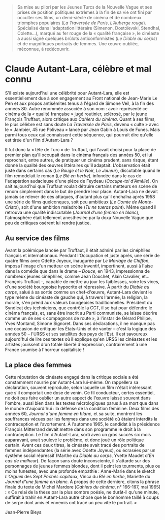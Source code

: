 > Sa mise au pilori par les Jeunes Turcs de la Nouvelle Vague et ses prises de position politiques extrêmes à la fin de sa vie ont fini par occulter ses films, un demi-siècle de cinéma et de nombreux triomphes populaires (_La Traversée de Paris_, _L'Auberge rouge_). Spécialisé dans l'adaptation littéraire (Simenon, Dostoïevski, Stendhal, Colette...), marqué au fer rouge de la « qualité française », le cinéaste a aussi signé quelques brûlots anticonformistes (_Le Diable au corps_) et de magnifiques portraits de femmes. Une œuvre oubliée, méconnue, à redécouvrir.

# Claude Autant-Lara, célèbre et mal connu

S'il existe aujourd'hui une célébrité pour Autant-Lara, elle est essentiellement due à son engagement au Front national de Jean-Marie Le Pen et aux propos antisémites tenus à l'égard de Simone Veil, à la fin des années 80. Autre renommée associée à son nom : avoir représenté ce cinéma de la « qualité française » jugé routinier, sclérosé, par le jeune François Truffaut, alors critique aux _Cahiers du cinéma_. Quant à ses films, le plus célèbre est sans doute _La Traversée de Paris_, devenu « culte » avec le « Jambier, 45 rue Poliveau » lancé par Jean Gabin à Louis de Funès. Mais parmi tous ceux qui connaissent cette séquence, qui pourrait dire qu'elle est tirée d'un film d'Autant-Lara ?

Il fut donc la « tête de Turc » de Truffaut, qui l'avait choisi pour la place de premier plan qu'il occupait dans le cinéma français des années 50, et lui reprochait, entre autres, de pratiquer un cinéma prudent, sans risque, étant donné la qualité des œuvres littéraires qu'il adaptait. L'observation était juste dans certains cas (_Le Rouge et le Noir_, _Le Joueur_), discutable quand le film remodelait le roman (_Le Blé en herbe_), infondée dans le cas de l'adaptation audacieuse d'une pièce de Feydeau (_Occupe-toi d'Amélie_). On sait aujourd'hui que Truffaut voulait détruire certains metteurs en scène de renom simplement dans le but de prendre leur place. Autant-Lara ne devait jamais se relever de ces attaques, d'autant plus qu'il enchaîna après 1958 une série de films quelconques, soit peu ambitieux (_Le Comte de Monte-Cristo_), soit d'une ambition maladroite (_Tu ne tueras point_). Même quand il retrouva une qualité indiscutable (_Journal d'une femme en blanc_), l'atmosphère était tellement anesthésiée par la doxa Nouvelle Vague que peu de critiques osèrent lui rendre justice.

## Au service des films

Avant la polémique lancée par Truffaut, il était admiré par les cinéphiles français et internationaux. Pendant l'Occupation et juste après, une série de quatre films avec Odette Joyeux, inaugurée par _Le Mariage de Chiffon_, imposa l'image d'un metteur en scène inventif, impertinent, aussi à l'aise dans la comédie que dans le drame – _Douce_, en 1943, impressionna de nombreux jeunes cinéphiles, comme Jean Douchet, Alain Cavalier, et... François Truffaut –, capable de mettre au jour les faiblesses, voire les vices, d'une société bourgeoise hypocrite et répressive. À partir du _Diable au corps_, salué à sa sortie comme un chef-d'œuvre, Autant-Lara devient le type même du cinéaste de gauche qui, à travers l'armée, la religion, la morale, s'en prend aux valeurs bourgeoises traditionnelles. Président du Syndicat des techniciens, que contrôle la CGT, il se bat pour défendre le cinéma français, et, sans être inscrit au Parti communiste, se laisse décrire comme un de ses « compagnons de route », à l'instar de Gérard Philipe, Yves Montand, Simone Signoret. Dans ses déclarations, il ne manque pas une occasion de critiquer les États-Unis et de vanter – c'est la logique des années 50 – l'URSS et ses satellites des pays de l'Est. Il est savoureux aujourd'hui de lire ces textes où il explique qu'en URSS les cinéastes et les artistes jouissent d'un totale liberté d'expression, contrairement à une France soumise à l'horreur capitaliste !

## La place des femmes

Cette réputation de cinéaste engagé dans la critique sociale a été constamment nourrie par Autant-Lara lui-même. On rappellera sa déclaration, souvent reproduite, selon laquelle un film n'était intéressant que s'il comportait une dose de venin. Ce fil conducteur, certes essentiel, ne doit pas faire oublier un autre aspect de l'œuvre laissé souvent dans l'ombre, aussi bien dans les textes nécrologiques parus à sa mort que dans le monde d'aujourd'hui : la défense de la condition féminine. Deux films des années 60, _Journal d'une femme en blanc_, et sa suite, montrent les souffrances vécues par les femmes dans une société où étaient interdits la contraception et l'avortement. À l'automne 1965, le candidat à la présidence François Mitterrand devait mettre dans son programme le droit à la contraception. Le film d'Autant-Lara, sorti avec un gros succès six mois auparavant, avait soulevé le problème, et donc joué un rôle politique certain. Avant ces deux titres, le cinéaste avait tracé des portraits de femmes indépendantes (la série avec Odette Joyeux), ou écrasées par un système social répressif (Marthe du _Diable au corps_, Yvette Maudet d'_En cas de malheur_). De façon sans doute inconsciente, il s'attarde sur des personnages de jeunes femmes blondes, dont il peint les tourments, plus ou moins funestes, avec une profonde empathie : Anne-Marie dans le sketch _L'Orgueil_ des _Sept Péchés capitaux_, Vinca du _Blé en herbe_, Mariette du _Journal d'une femme en blanc_. À propos de cette dernière, citons la phrase finale du texte de Michel Mardore (_Cahiers du cinéma_, n° 166-167, mai 1965) : « Ce relai de la thèse par la plus sombre poésie, ne durât-il qu'une minute, suffirait à trahir en Autant-Lara autre chose que le bonhomme taillé à coups de serpe dont amis et ennemis ont tracé un peu vite le portrait. »

<div class="author">Jean-Pierre Bleys</div>
